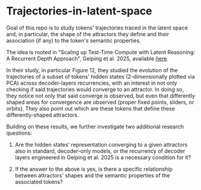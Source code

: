 # Trajectories-in-latent-space
Goal of this repo is to study tokens' trajectories traced in the latent space and, in particular, the shape of the attractors they define and their association (if any) to the token's semantic properties. 

The idea is rooted in "Scaling up Test-Time Compute with Latent Reasoning: A Recurrent Depth Approach", Geiping et al. 2025, available [here](https://arxiv.org/pdf/2502.05171).

In their study, in particular Figure 12, they studied the evolution of the trajectories of a subset of tokens' hidden states (2-dimensionally plotted via PCA) across decoder-layers recurrencies, with an interest in not only checking if said trajectories would converge to an attractor. In doing so, they notice not only that said converge is observed, but even that differently shaped areas for convergence are observed (proper fixed points, sliders, or orbits).
They also point out which are these tokens that define these differently-shaped attractors.

Building on these results, we further investigate two additional research questions:

1) Are the hidden states' representation converging to a given attractors also in standard, decoder-only models, or the recurrency of decoder layers engineered in Geiping et al. 2025 is a necessary condition for it?

2) If the answer to the above is yes, is there a specific relationship between attractors' shapes and the semantic properties of the associated tokens? 


